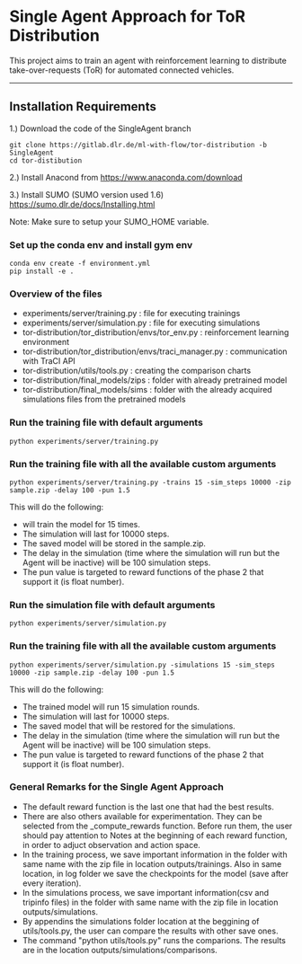 # Single Agent Approach for ToR Distribution 

This project aims to train an agent with reinforcement learning to distribute take-over-requests (ToR) for automated connected vehicles.

---
## Installation Requirements
1.) Download the code of the SingleAgent branch

    git clone https://gitlab.dlr.de/ml-with-flow/tor-distribution -b SingleAgent
    cd tor-distibution


2.) Install Anacond from https://www.anaconda.com/download

3.) Install SUMO (SUMO version used 1.6) https://sumo.dlr.de/docs/Installing.html

Note: Make sure to setup your SUMO_HOME variable.


### Set up the conda env and install gym env

```
conda env create -f environment.yml
pip install -e .
```

### Overview of the files

* experiments/server/training.py : file for executing trainings
* experiments/server/simulation.py : file for executing simulations
* tor-distribution/tor_distribution/envs/tor_env.py : reinforcement learning environment
* tor-distribution/tor_distribution/envs/traci_manager.py : communication with TraCI API
* tor-distribution/utils/tools.py : creating the comparison charts
* tor-distribution/final_models/zips : folder with already pretrained model
* tor-distribution/final_models/sims : folder with the already acquired simulations files from the pretrained models


### Run the training file with default arguments

```
python experiments/server/training.py

```

### Run the training file with all the available custom arguments

```
python experiments/server/training.py -trains 15 -sim_steps 10000 -zip sample.zip -delay 100 -pun 1.5

```

This will do the following:
* will train the model for 15 times.
* The simulation will last for 10000 steps.
* The saved model will be stored in the sample.zip.
* The delay in the simulation (time where the simulation will run but the Agent will be inactive) will be 100 simulation steps.
* The pun value is targeted to reward functions of the phase 2 that support it (is float number).



### Run the simulation file with default arguments

```
python experiments/server/simulation.py

```

### Run the training file with all the available custom arguments

```
python experiments/server/simulation.py -simulations 15 -sim_steps 10000 -zip sample.zip -delay 100 -pun 1.5

```

This will do the following:
* The trained model will run 15 simulation rounds.
* The simulation will last for 10000 steps.
* The saved model that will be restored for the simulations.
* The delay in the simulation (time where the simulation will run but the Agent will be inactive) will be 100 simulation steps.
* The pun value is targeted to reward functions of the phase 2 that support it (is float number).


### General Remarks for the Single Agent Approach

* The default reward function is the last one that had the best results.
* There are also others available for experimentation. They can be selected from the _compute_rewards function.
Before run them, the user should pay attention to Notes at the beginning of each reward function, in order to adjuct observation and action space.
* In the training process, we save important information in the folder with same name with the zip file in location outputs/trainings. 
Also in same location, in log folder we save the checkpoints for the model (save after every iteration).
* In the simulations process, we save important information(csv and tripinfo files) in the folder with same name with the zip file in location outputs/simulations. 
* By appendins the simulations folder location at the beggining of utils/tools.py, the user can compare the results with other save ones.
* The command "python utils/tools.py" runs the comparions. The results are in the location outputs/simulations/comparisons.




